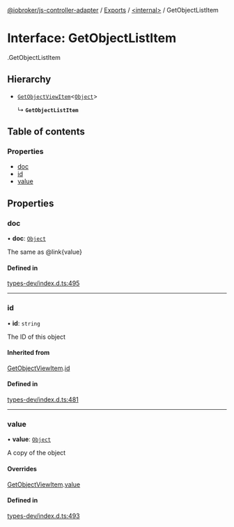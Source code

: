 [@iobroker/js-controller-adapter](../README.md) / [Exports](../modules.md) / [<internal\>](../modules/internal_.md) / GetObjectListItem

# Interface: GetObjectListItem

[<internal>](../modules/internal_.md).GetObjectListItem

## Hierarchy

- [`GetObjectViewItem`](internal_.GetObjectViewItem.md)<[`Object`](../modules/internal_.md#object)\>

  ↳ **`GetObjectListItem`**

## Table of contents

### Properties

- [doc](internal_.GetObjectListItem.md#doc)
- [id](internal_.GetObjectListItem.md#id)
- [value](internal_.GetObjectListItem.md#value)

## Properties

### doc

• **doc**: [`Object`](../modules/internal_.md#object)

The same as @link{value}

#### Defined in

[types-dev/index.d.ts:495](https://github.com/ioBroker/ioBroker.js-controller/blob/464b0fd6/packages/types-dev/index.d.ts#L495)

___

### id

• **id**: `string`

The ID of this object

#### Inherited from

[GetObjectViewItem](internal_.GetObjectViewItem.md).[id](internal_.GetObjectViewItem.md#id)

#### Defined in

[types-dev/index.d.ts:481](https://github.com/ioBroker/ioBroker.js-controller/blob/464b0fd6/packages/types-dev/index.d.ts#L481)

___

### value

• **value**: [`Object`](../modules/internal_.md#object)

A copy of the object

#### Overrides

[GetObjectViewItem](internal_.GetObjectViewItem.md).[value](internal_.GetObjectViewItem.md#value)

#### Defined in

[types-dev/index.d.ts:493](https://github.com/ioBroker/ioBroker.js-controller/blob/464b0fd6/packages/types-dev/index.d.ts#L493)
